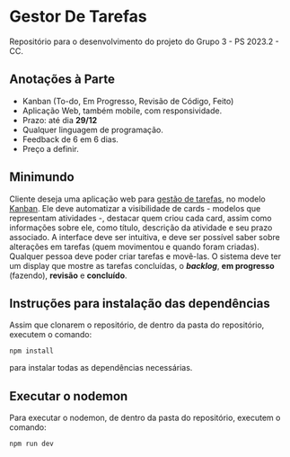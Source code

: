 # Gestor De Tarefas
Repositório para o desenvolvimento do projeto do Grupo 3 - PS 2023.2 - CC.

</hr>

## Anotações à Parte  

* Kanban (To-do, Em Progresso, Revisão de Código, Feito)
* Aplicação Web, também mobile, com responsividade.
* Prazo: até dia <b>29/12</b>
* Qualquer linguagem de programação.
* Feedback de 6 em 6 dias.
* Preço a definir.

## Minimundo
<p>Cliente deseja uma aplicação web para <u>gestão de tarefas</u>, no modelo <u>Kanban</u>. Ele deve automatizar a visibilidade de cards - modelos que representam atividades -, destacar quem criou cada card, assim como informações sobre ele, como título, descrição da atividade e seu prazo associado. A interface deve ser intuitiva, e deve ser possível saber sobre alterações em tarefas (quem movimentou e quando foram criadas). Qualquer pessoa deve poder criar tarefas e movê-las. O sistema deve ter um display que mostre as tarefas concluídas, o <b><i>backlog</i></b>, <b>em progresso</b> (fazendo), <b>revisão</b> e <b>concluído</b>.</p>

## Instruções para instalação das dependências

Assim que clonarem o repositório, de dentro da pasta do repositório, executem o comando:

```
npm install
```

para instalar todas as dependências necessárias.

## Executar o nodemon

Para executar o nodemon, de dentro da pasta do repositório, executem o comando:

```
npm run dev
```